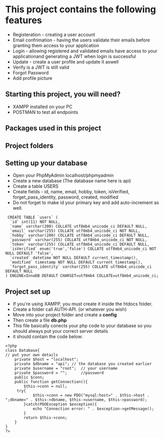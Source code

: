 # This project contains the following features
- Registeration - creating a user account 
- Email confrimation - having the users validate their emails before granting them access to your application
- Login - allowing registered and validated emails have access to your applicationand generating a JWT when login is successful
- Update - create a user profile and update it aswell
- Verify is a JWT is still valid
- Forgot Password
- Add profile picture


## Starting this project, you will need?
- XAMPP installed on your PC
- POSTMAN to test all endpoints

## Packages used in this project

## Project folders

## Setting up your database
- Open your PhpMyAdmin localhost/phpmyadmin
- Create a new database (The database name here is api)
- Create a table USERS 
- Create fields - id, name, email, hobby, token, isVerified, forget_pass_identity, password, created, modified
- Do not forget to make id your primary key and add auto-increment as well.

```
 CREATE TABLE `users` (
  `id` int(11) NOT NULL,
  `name` varchar(200) COLLATE utf8mb4_unicode_ci DEFAULT NULL,
  `email` varchar(255) COLLATE utf8mb4_unicode_ci NOT NULL,
  `hobby` varchar(200) COLLATE utf8mb4_unicode_ci DEFAULT NULL,
  `password` varchar(255) COLLATE utf8mb4_unicode_ci NOT NULL,
  `token` varchar(255) COLLATE utf8mb4_unicode_ci DEFAULT NULL,
  `isVerified` enum('true','false') COLLATE utf8mb4_unicode_ci NOT NULL DEFAULT 'false',
  `created` datetime NOT NULL DEFAULT current_timestamp(),
  `modified` timestamp NOT NULL DEFAULT current_timestamp(),
  `forgot_pass_identity` varchar(255) COLLATE utf8mb4_unicode_ci DEFAULT NULL
) ENGINE=InnoDB DEFAULT CHARSET=utf8mb4 COLLATE=utf8mb4_unicode_ci;
```

## Project set up
- If you're using XAMPP, you must create it inside the htdocs folder. 
- Create a folder call AUTH-API. (or whatever you wish)
- Move into your project folder and create a **config** 
- Then create a file **db.php**
- This file basically conects your php code to your database so you should always put your correct server details
- it should contain the code below:

```
<?php
class Database{
// put your own details 
    private $host = "localhost";
    private $dbname = "api"; // the database you created earlier
    private $username = "root";  // your username
    private $password = "";      //password
    public $conn;
    public function getConnection(){
        $this->conn = null;
     try{
            $this->conn = new PDO("mysql:host=" . $this->host . ";dbname=" . $this->dbname, $this->username, $this->password);
        }catch(PDOException $exception){
            echo "Connection error: " . $exception->getMessage();
        }
        return $this->conn;
    }
}
?>

```

